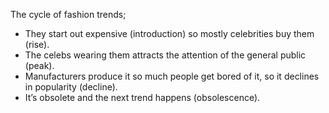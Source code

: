 The cycle of fashion trends; 
 - They start out expensive (introduction) so mostly celebrities buy them (rise).
 - The celebs wearing them attracts the attention of the general public (peak).
 - Manufacturers produce it so much people get bored of it, so it declines in popularity (decline).
 - It’s obsolete and the next trend happens (obsolescence).